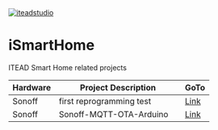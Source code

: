 <!-- use local icon ![ITEAD][1]  or use remote icon ![ITEAD][2] or use remote url by html systax as folows-->

<a href="https://www.itead.cc/" title="iteadstudio">
   <img src="https://cdn.itead.cc/media/wysiwyg/onethemes/bozon/logo/imalllogoNew.png" alt="iteadstudio" />
</a>

# iSmartHome


ITEAD Smart Home related projects

|Hardware|Project Description|GoTo        |
|--------|-------------------|------------|
|Sonoff  |first reprogramming test      |[Link][L01] | 
|Sonoff  |Sonoff-MQTT-OTA-Arduino     |[Link][L02] | 

<!-- Links -->
[L01]: hardware/Sonoff/ "Reprogramming"
[L02]: Sonoff-MQTT-OTA-Arduino/ "Reference project customised"

<!-- References -->
[1]: hardware/images/ITEAD_logo.png  "itead.cc"
[2]: https://cdn.itead.cc/media/wysiwyg/onethemes/bozon/logo/imalllogoNew.png "iteadstudio"
